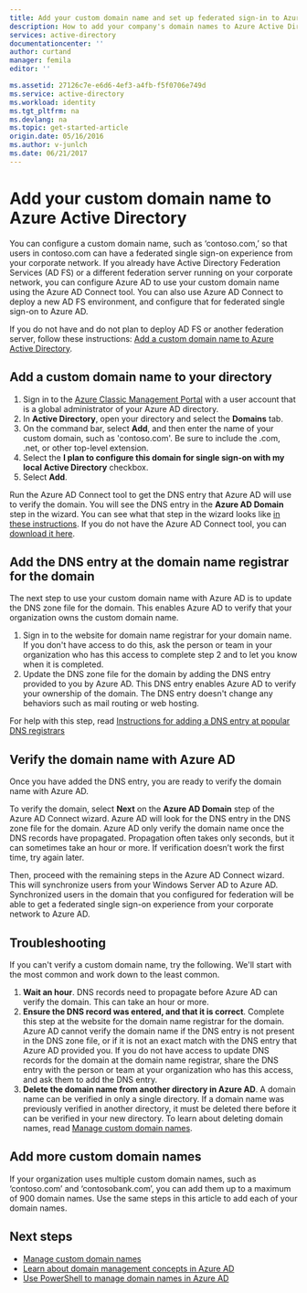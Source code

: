 ```yaml
---
title: Add your custom domain name and set up federated sign-in to Azure Active Directory | Microsoft Docs
description: How to add your company's domain names to Azure Active Directory to set up federated sign-in between Azure Active Directory and your on-premises federation solution
services: active-directory
documentationcenter: ''
author: curtand
manager: femila
editor: ''

ms.assetid: 27126c7e-e6d6-4ef3-a4fb-f5f0706e749d
ms.service: active-directory
ms.workload: identity
ms.tgt_pltfrm: na
ms.devlang: na
ms.topic: get-started-article
origin.date: 05/16/2016
ms.author: v-junlch
ms.date: 06/21/2017
---
```

# Add your custom domain name to Azure Active Directory
You can configure a custom domain name, such as ‘contoso.com,’ so that users in contoso.com can have a federated single sign-on experience from your corporate network. If you already have Active Directory Federation Services (AD FS) or a different federation server running on your corporate network, you can configure Azure AD to use your custom domain name using the Azure AD Connect tool. You can also use Azure AD Connect to deploy a new AD FS environment, and configure that for federated single sign-on to Azure AD.

If you do not have and do not plan to deploy AD FS or another federation server, follow these instructions: [Add a custom domain name to Azure Active Directory](active-directory-add-domain.md).

## Add a custom domain name to your directory
1. Sign in to the [Azure Classic Management Portal](https://manage.windowsazure.cn/) with a user account that is a global administrator of your Azure AD directory.
2. In **Active Directory**, open your directory and select the **Domains** tab.
3. On the command bar, select **Add**, and then enter the name of your custom domain, such as 'contoso.com'. Be sure to include the .com, .net, or other top-level extension.
4. Select the **I plan to configure this domain for single sign-on with my local Active Directory** checkbox.
5. Select **Add**.

Run the Azure AD Connect tool to get the DNS entry that Azure AD will use to verify the domain. You will see the DNS entry in the **Azure AD Domain** step in the wizard. You can see what that step in the wizard looks like [in these instructions](./connect/active-directory-aadconnect-get-started-custom.md#verify-the-azure-ad-domain-selected-for-federation). If you do not have the Azure AD Connect tool, you can [download it here](http://go.microsoft.com/fwlink/?LinkId=615771).

## Add the DNS entry at the domain name registrar for the domain
The next step to use your custom domain name with Azure AD is to update the DNS zone file for the domain. This enables Azure AD to verify that your organization owns the custom domain name.

1. Sign in to the website for domain name registrar for your domain name. If you don't have access to do this, ask the person or team in your organization who has this access to complete step 2 and to let you know when it is completed.
2. Update the DNS zone file for the domain by adding the DNS entry provided to you by Azure AD. This DNS entry enables Azure AD to verify your ownership of the domain. The DNS entry doesn't change any behaviors such as mail routing or web hosting.

For help with this step, read [Instructions for adding a DNS entry at popular DNS registrars](https://support.office.com/article/Create-DNS-records-for-Office-365-when-you-manage-your-DNS-records-b0f3fdca-8a80-4e8e-9ef3-61e8a2a9ab23/)

## Verify the domain name with Azure AD
Once you have added the DNS entry, you are ready to verify the domain name with Azure AD.

To verify the domain, select **Next** on the **Azure AD Domain** step of the Azure AD Connect wizard. Azure AD will look for the DNS entry in the DNS zone file for the domain. Azure AD only verify the domain name once the DNS records have propagated. Propagation often takes only seconds, but it can sometimes take an hour or more. If verification doesn’t work the first time, try again later.

Then, proceed with the remaining steps in the Azure AD Connect wizard. This will synchronize users from your Windows Server AD to Azure AD. Synchronized users in the domain that you configured for federation will be able to get a federated single sign-on experience from your corporate network to Azure AD.

## Troubleshooting
If you can't verify a custom domain name, try the following. We'll start with the most common and work down to the least common.

1. **Wait an hour**. DNS records need to propagate before Azure AD can verify the domain. This can take an hour or more.
2. **Ensure the DNS record was entered, and that it is correct**. Complete this step at the website for the domain name registrar for the domain. Azure AD cannot verify the domain name if the DNS entry is not present in the DNS zone file, or if it is not an exact match with the DNS entry that Azure AD provided you. If you do not have access to update DNS records for the domain at the domain name registrar, share the DNS entry with the person or team at your organization who has this access, and ask them to add the DNS entry.
3. **Delete the domain name from another directory in Azure AD**. A domain name can be verified in only a single directory. If a domain name was previously verified in another directory, it must be deleted there before it can be verified in your new directory. To learn about deleting domain names, read [Manage custom domain names](active-directory-add-manage-domain-names.md).

## Add more custom domain names
If your organization uses multiple custom domain names, such as ‘contoso.com’ and ‘contosobank.com’, you can add them up to a maximum of 900 domain names. Use the same steps in this article to add each of your domain names.

## Next steps
- [Manage custom domain names](active-directory-add-manage-domain-names.md)
- [Learn about domain management concepts in Azure AD](active-directory-add-domain-concepts.md)
- [Use PowerShell to manage domain names in Azure AD](https://msdn.microsoft.com/library/azure/e1ef403f-3347-4409-8f46-d72dafa116e0#BKMK_ManageDomains)


